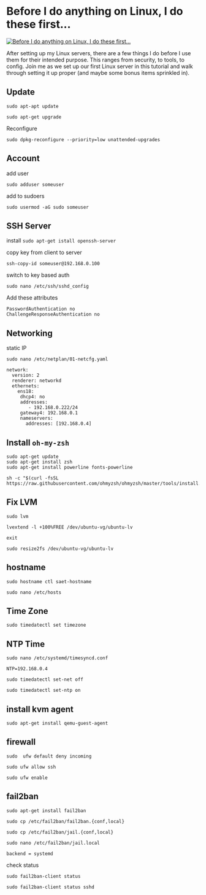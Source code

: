 # Before I do anything on Linux, I do these first...


[![Before I do anything on Linux, I do these first...](http://img.youtube.com/vi/ZsjK4VDopiE/0.jpg)](https://www.youtube.com/watch?v=ZsjK4VDopiE "Before I do anything on Linux, I do these first...")

After setting up my Linux servers, there are a few things I do before I use them for their intended purpose.  This ranges from security, to tools, to config.  Join me as we set up our first Linux server in this tutorial and walk through setting it up proper (and maybe some bonus items sprinkled in).



## Update

```
sudo apt-apt update

sudo apt-get upgrade
```

Reconfigure

`sudo dpkg-reconfigure --priority=low unattended-upgrades`



## Account

add user

`sudo adduser someuser`

add to sudoers

`sudo usermod -aG sudo someuser`

## SSH Server

install
`sudo apt-get istall openssh-server`

copy key from client to server

`ssh-copy-id someuser@192.168.0.100`

switch to key based auth

`sudo nano /etc/ssh/sshd_config`

Add these attributes

```
PasswordAuthentication no
ChallengeResponseAuthentication no
```


## Networking

static IP

`sudo nano /etc/netplan/01-netcfg.yaml`

```
network:
  version: 2
  renderer: networkd
  ethernets:
    ens18:
     dhcp4: no
     addresses: 
        - 192.168.0.222/24
     gateway4: 192.168.0.1
     nameservers:
       addresses: [192.168.0.4]

```




## Install `oh-my-zsh`


```
sudo apt-get update
sudo apt-get install zsh
sudo apt-get install powerline fonts-powerline

sh -c "$(curl -fsSL https://raw.githubusercontent.com/ohmyzsh/ohmyzsh/master/tools/install.sh)"
```

## Fix LVM

`sudo lvm`


`lvextend -l +100%FREE /dev/ubuntu-vg/ubuntu-lv`

`exit`

`sudo resize2fs /dev/ubuntu-vg/ubuntu-lv`

## hostname

`sudo hostname ctl saet-hostname`

`sudo nano /etc/hosts`

## Time Zone

`sudo timedatectl set timezone`


##  NTP Time

`sudo nano /etc/systemd/timesyncd.conf`

```
NTP=192.168.0.4
```

`sudo timedatectl set-net off`

`sudo timedatectl set-ntp on`


## install kvm agent

`sudo apt-get install qemu-guest-agent`


## firewall

`sudo  ufw default deny incoming`

`sudo ufw allow ssh`

`sudo ufw enable`

## fail2ban

`sudo apt-get install fail2ban`

`sudo cp /etc/fail2ban/fail2ban.{conf,local}`

`sudo cp /etc/fail2ban/jail.{conf,local}`

`sudo nano /etc/fail2ban/jail.local`

```
backend = systemd
```

check status

`sudo fail2ban-client status`


`sudo fail2ban-client status sshd`
